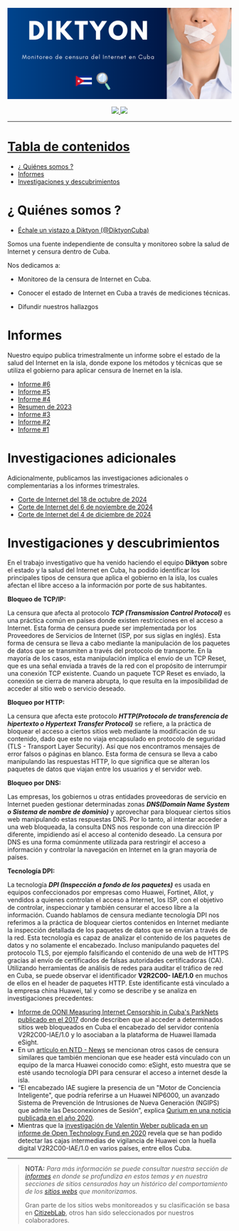 ![](media/banner.png)

<div align="center">



<a href="https://x.com/DiktyonCuba?t=U3DalO5n0K7K2-_Y9naxFA&s=09">
  <img src="https://img.shields.io/twitter/follow/DiktyonCuba">
<a href="https://www.facebook.com/DiktyonCuba">
  <img src="https://img.shields.io/badge/Diktyon-%20Facebook-blue">
</div>




---

# Tabla de contenidos

- [¿ Quiénes somos ?](#¿quienes-somos?)
- [Informes](#informes)
- [Investigaciones y descubrimientos](#investigaciones-y-descubrimientos)

# ¿ Quiénes somos ?

<summary></summary>

- [Échale un vistazo a Diktyon (@DiktyonCuba)](https://x.com/DiktyonCuba?t=U3DalO5n0K7K2-_Y9naxFA&s=09)

Somos una fuente independiente de consulta y monitoreo sobre la salud de Internet y censura dentro de Cuba. 

Nos dedicamos a:

- Monitoreo de la censura de Internet en Cuba. 

- Conocer el estado de Internet en Cuba a través de mediciones técnicas. 

- Difundir nuestros hallazgos

# Informes

<summary></summary>
Nuestro equipo publica trimestralmente un informe sobre el estado de la salud del Internet en la isla, donde expone los métodos y técnicas que se utiliza el gobierno para aplicar censura de Inernet en la isla.

- [Informe #6](https://github.com/diktyoncuba/public/blob/main/Informes/Informe-6_Jul-Sept-2024.pdf)
- [Informe #5](https://github.com/diktyoncuba/public/blob/main/Informes/Informe-5_Abr-Jun-2024.pdf)
- [Informe #4](https://github.com/diktyoncuba/public/blob/main/Informes/Informe-4_Ene-Mar-2024.pdf)
- [Resumen de 2023](https://github.com/diktyoncuba/public/blob/main/Informes/Resumen_2023.pdf)
- [Informe #3](https://github.com/diktyoncuba/public/blob/main/Informes/Informe-3_Sep-Nov-2023.pdf)
- [Informe #2](https://github.com/diktyoncuba/public/blob/main/Informes/Informe-2_Jun-Ago-2023.pdf)
- [Informe #1](https://github.com/diktyoncuba/public/blob/main/Informes/Informe-1_Mar-May-2023.pdf)

# Investigaciones adicionales
Adicionalmente, publicamos las investigaciones adicionales o complementarias a los informes trimestrales.

- [Corte de Internet del 18 de octubre de 2024](https://github.com/diktyoncuba/public/blob/main/Extras/20241018-Corte_Internet_Octubre_2024.pdf)
- [Corte de Internet del 6 de noviembre de 2024](https://github.com/diktyoncuba/public/blob/main/media/DocumentoPorSubir.pdf)
- [Corte de Internet del 4 de diciembre de 2024](https://github.com/diktyoncuba/public/blob/main/media/DocumentoPorSubir.pdf)

# Investigaciones y descubrimientos

<summary></summary>

En el trabajo investigativo que ha venido haciendo el equipo **Diktyon** sobre el estado y la salud del Internet en Cuba, ha podido identificar los principales tipos de censura que aplica el gobierno en la isla, los cuales afectan el libre acceso a la información por porte de sus habitantes.

**Bloqueo de TCP/IP:**

La censura que afecta al protocolo ***TCP (Transmission Control Protocol)*** es una práctica común en países donde existen restricciones en el acceso a Internet. Esta forma de censura puede ser implementada por los Proveedores de Servicios de Internet (ISP, por sus siglas en inglés).
Esta forma de censura se lleva a cabo mediante la manipulación de los paquetes de datos que se transmiten a través del protocolo de transporte. En la mayoría de los casos, esta manipulación implica el envío de un TCP Reset, que es una señal enviada a través de la red con el propósito de interrumpir una conexión TCP existente. Cuando un paquete TCP Reset es enviado, la conexión se cierra de manera abrupta, lo que resulta en la imposibilidad de acceder al sitio web o servicio deseado.


**Bloqueo por HTTP:**

La censura que afecta este protocolo ***HTTP(Protocolo de transferencia de hipertexto o Hypertext Transfer Protocol)*** se refiere, a la práctica de bloquear el acceso a ciertos sitios web mediante la modificación de su contenido, dado que este no viaja encapsulado en protocolo de seguridad (TLS - Transport Layer Security). Así que nos encontramos
mensajes de error falsos o páginas en blanco.
Esta forma de censura se lleva a cabo manipulando las respuestas HTTP, lo que significa que se alteran los paquetes de datos que viajan entre los usuarios y el servidor web.

**Bloqueo por DNS:**

Las empresas, los gobiernos u otras entidades proveedoras de servicio en Internet pueden gestionar determinadas zonas ***DNS(Domain Name System o Sistema de nombre de dominio)*** y aprovechar para bloquear ciertos sitios web manipulando estas respuestas DNS. Por lo tanto, al intentar acceder a una web bloqueada, la consulta DNS nos responde con una dirección IP diferente, impidiendo así el acceso al contenido deseado.
La censura por DNS es una forma comúnmente utilizada para restringir el acceso a información y controlar la navegación en Internet en la gran mayoría de países.


**Tecnología DPI:**

La tecnología ***DPI (Inspección a fondo de los paquetes)*** es usada en equipos confeccionados por empresas como Huawei, Fortinet, Allot, y vendidos a quienes controlan el acceso a Internet, los ISP, con el objetivo de controlar, inspeccionar y también censurar el acceso libre a la información. Cuando hablamos de censura mediante tecnología DPI nos referimos a la práctica de bloquear ciertos contenidos en Internet mediante la inspección detallada de los paquetes de datos que se envían a través de la red. Esta tecnología es capaz de analizar el contenido de los paquetes de datos y no solamente el encabezado. Incluso manipulando paquetes del
protocolo TLS, por ejemplo falsificando el contenido de una web de HTTPS gracias al envío de certificados de falsas autoridades certificadoras (CA).
Utilizando herramientas de análisis de redes para auditar el tráfico de red en Cuba, se puede observar el identificador **V2R2C00-
IAE/1.0** en muchos de ellos en el header de paquetes HTTP. Este identificante está vinculado a la empresa china Huawei, tal y como se describe y se analiza en investigaciones precedentes:
-  [Informe de OONI Measuring Internet Censorship in Cuba's ParkNets publicado en el 2017](https://ooni.org/post/cuba-internet-censorship-2017/%23deep-packet-inspection-technology) donde describen que al acceder a determinados sitios web
bloqueados en Cuba el encabezado del servidor contenía V2R2C00-IAE/1.0 y lo asociaban a la plataforma de Huawei llamada eSight.
- En un [artículo en NTD - News](https://www.ntd.com/cuba-accused-of-using-chinese-tech-systems-to-block-internet-access-amid-protests_642194.html) se mencionan otros casos de censura similares que también mencionan que ese header está vinculado con un equipo de la marca Huawei conocido como: eSight, esto muestra que se esté usando tecnología DPI para censurar el acceso a internet desde la isla.
- “El encabezado IAE sugiere la presencia de un "Motor de Conciencia Inteligente", que podría referirse a un Huawei NIP6000, un avanzado Sistema de Prevención de Intrusiones de Nueva Generación (NGIPS) que admite las Desconexiones de Sesión”, explica [Qurium en una noticia publicada en el año 2020](https://www.qurium.org/alerts/internet-blocking-in-cuba-silencing-dissent-in-the-name-of-moral-and-good-manners/?tztc=1).
- Mientras que la [investigación de Valentin Weber publicada en un informe de Open Technology Fund en 2020](https://www.opentech.fund/news/studying-information-control-diffusion-an-agenda-for-further-research/) revela que se han podido detectar las cajas intermedias de vigilancia de Huawei con la huella digital V2R2C00-IAE/1.0 en varios países, entre ellos Cuba.


---

> **NOTA:** *Para más información se puede consultar nuestra sección de [informes](https://github.com/diktyoncuba/public/tree/develop/Informes) en donde se profundiza en estos temas y en nuestra secciones de sitios censurados hay un histórico del comportamiento de los [sitios webs](https://github.com/diktyoncuba/public/tree/develop/censored_web_sites) que monitorizamos.*
>
> Gran parte de los sitios webs monitoreados  y su clasificación se basa en [CitizebLab](https://github.com/citizenlab/test-lists/blob/master/lists/cu.csv), otros han sido seleccionados por nuestros colaboradores.
